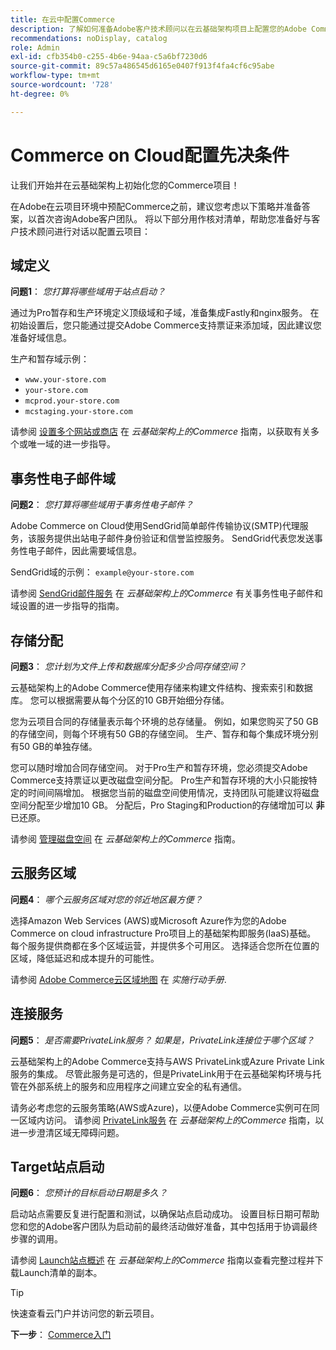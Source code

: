 ```yaml
---
title: 在云中配置Commerce
description: 了解如何准备Adobe客户技术顾问以在云基础架构项目上配置您的Adobe Commerce。
recommendations: noDisplay, catalog
role: Admin
exl-id: cfb354b0-c255-4b6e-94aa-c5a6bf7230d6
source-git-commit: 89c57a486545d6165e0407f913f4fa4cf6c95abe
workflow-type: tm+mt
source-wordcount: '728'
ht-degree: 0%

---
```


# Commerce on Cloud配置先决条件

让我们开始并在云基础架构上初始化您的Commerce项目！

在Adobe在云项目环境中预配Commerce之前，建议您考虑以下策略并准备答案，以首次咨询Adobe客户团队。 将以下部分用作核对清单，帮助您准备好与客户技术顾问进行对话以配置云项目：

## 域定义

**问题1**： _您打算将哪些域用于站点启动？_

通过为Pro暂存和生产环境定义顶级域和子域，准备集成Fastly和nginx服务。 在初始设置后，您只能通过提交Adobe Commerce支持票证来添加域，因此建议您准备好域信息。

生产和暂存域示例：

- `www.your-store.com`
- `your-store.com`
- `mcprod.your-store.com`
- `mcstaging.your-store.com`

请参阅 [设置多个网站或商店](../cloud-guide/store/multiple-sites.md) 在 _云基础架构上的Commerce_ 指南，以获取有关多个或唯一域的进一步指导。

## 事务性电子邮件域

**问题2**： _您打算将哪些域用于事务性电子邮件？_

Adobe Commerce on Cloud使用SendGrid简单邮件传输协议(SMTP)代理服务，该服务提供出站电子邮件身份验证和信誉监控服务。 SendGrid代表您发送事务性电子邮件，因此需要域信息。

SendGrid域的示例： `example@your-store.com`

请参阅 [SendGrid邮件服务](../cloud-guide/project/sendgrid.md) 在 _云基础架构上的Commerce_ 有关事务性电子邮件和域设置的进一步指导的指南。

## 存储分配

**问题3**： _您计划为文件上传和数据库分配多少合同存储空间？_

云基础架构上的Adobe Commerce使用存储来构建文件结构、搜索索引和数据库。 您可以根据需要从每个分区的10 GB开始细分存储。

您为云项目合同的存储量表示每个环境的总存储量。 例如，如果您购买了50 GB的存储空间，则每个环境有50 GB的存储空间。 生产、暂存和每个集成环境分别有50 GB的单独存储。

您可以随时增加合同存储空间。 对于Pro生产和暂存环境，您必须提交Adobe Commerce支持票证以更改磁盘空间分配。 Pro生产和暂存环境的大小只能按特定的时间间隔增加。 根据您当前的磁盘空间使用情况，支持团队可能建议将磁盘空间分配至少增加10 GB。 分配后，Pro Staging和Production的存储增加可以 **非** 已还原。

请参阅 [管理磁盘空间](../cloud-guide/storage/manage-disk-space.md) 在 _云基础架构上的Commerce_ 指南。

## 云服务区域

**问题4**： _哪个云服务区域对您的邻近地区最方便？_

选择Amazon Web Services (AWS)或Microsoft Azure作为您的Adobe Commerce on cloud infrastructure Pro项目上的基础架构即服务(IaaS)基础。 每个服务提供商都在多个区域运营，并提供多个可用区。 选择适合您所在位置的区域，降低延迟和成本提升的可能性。

请参阅 [Adobe Commerce云区域地图](https://experienceleague.adobe.com/docs/commerce-operations/implementation-playbook/infrastructure/cloud/regions.html) 在 _实施行动手册_.

## 连接服务

**问题5**： _是否需要PrivateLink服务？ 如果是，PrivateLink连接位于哪个区域？_

云基础架构上的Adobe Commerce支持与AWS PrivateLink或Azure Private Link服务的集成。 尽管此服务是可选的，但是PrivateLink用于在云基础架构环境与托管在外部系统上的服务和应用程序之间建立安全的私有通信。

请务必考虑您的云服务策略(AWS或Azure)，以便Adobe Commerce实例可在同一区域内访问。 请参阅 [PrivateLink服务](../cloud-guide/development/privatelink-service.md) 在 _云基础架构上的Commerce_ 指南，以进一步澄清区域无障碍问题。

## Target站点启动

**问题6**： _您预计的目标启动日期是多久？_

启动站点需要反复进行配置和测试，以确保站点启动成功。 设置目标日期可帮助您和您的Adobe客户团队为启动前的最终活动做好准备，其中包括用于协调最终步骤的调用。

请参阅 [Launch站点概述](../cloud-guide/launch/overview.md) 在 _云基础架构上的Commerce_ 指南以查看完整过程并下载Launch清单的副本。

>[!TIP]
>
> 快速查看云门户并访问您的新云项目。
>
>**下一步**： [Commerce入门](onboarding.md)
